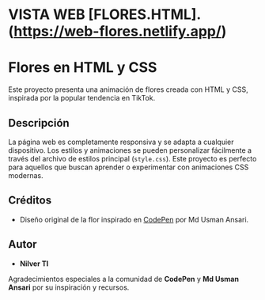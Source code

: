 # VISTA WEB [FLORES.HTML].(https://web-flores.netlify.app/)

# Flores en HTML y CSS

Este proyecto presenta una animación de flores creada con HTML y CSS, inspirada por la popular tendencia en TikTok.

## Descripción
La página web es completamente responsiva y se adapta a cualquier dispositivo. Los estilos y animaciones se pueden personalizar fácilmente a través del archivo de estilos principal (`style.css`). Este proyecto es perfecto para aquellos que buscan aprender o experimentar con animaciones CSS modernas.

## Créditos
- Diseño original de la flor inspirado en [CodePen](https://codepen.io/Nilver-TI/pen/PoroWJa) por Md Usman Ansari.

## Autor
- **Nilver TI**

Agradecimientos especiales a la comunidad de **CodePen** y **Md Usman Ansari** por su inspiración y recursos.
